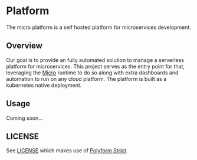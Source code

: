 # Platform

The micro platform is a self hosted platform for microservices development.

## Overview

Our goal is to provide an fully automated solution to manage a serverless platform for microservices. 
This project serves as the entry point for that, leveraging the [Micro](https://github.com/micro/micro) 
runtime to do so along with extra dashboards and automation to run on any cloud platform. The 
platform is built as a kubernetes native deployment.

## Usage

Coming soon...

## LICENSE

See [LICENSE](LICENSE) which makes use of [Polyform Strict](https://polyformproject.org/licenses/strict/1.0.0/). 
